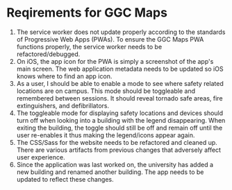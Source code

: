 # Reqirements for GGC Maps

1.  The service worker does not update properly according to the standards of Progressive Web Apps (PWAs). To ensure the GGC Maps PWA functions properly, the service worker needs to be refactored/debugged.
2.  On iOS, the app icon for the PWA is simply a screenshot of the app's main screen. The web application metadata needs to be updated so iOS knows where to find an app icon.
3.  As a user, I should be able to enable a mode to see where safety related locations are on campus. This mode should be toggleable and remembered between sessions. It should reveal tornado safe areas, fire extinguishers, and defibrillators.
4.  The toggleable mode for displaying safety locations and devices should turn off when looking into a building with the legend disappearing. When exiting the building, the toggle should still be off and remain off until the user re-enables it thus making the legend/icons appear again.
5.  The CSS/Sass for the website needs to be refactored and cleaned up. There are various artifacts from previous changes that adversely affect user experience.
6.  Since the application was last worked on, the university has added a new building and renamed another building. The app needs to be updated to reflect these changes.
